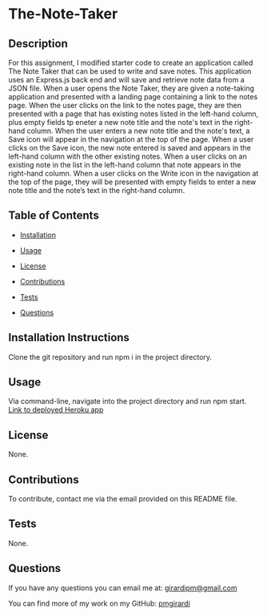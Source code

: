 # The-Note-Taker
 
  ## Description
For this assignment, I modified starter code to create an application called The Note Taker that can be used to write and save notes. This application uses an Express.js back end and will save and retrieve note data from a JSON file. When a user opens the Note Taker, they are given a note-taking application and presented with a landing page containing a link to the notes page. When the user clicks on the link to the notes page, they are then presented with a page that has existing notes listed in the left-hand column, plus empty fields tp eneter a new note title and the note's text in the right-hand column. When the user enters a new note title and the note's text, a Save icon will appear in the navigation at the top of the page. When a user clicks on the Save icon, the new note entered is saved and appears in the left-hand column with the other existing notes. When a user clicks on an existing note in the list in the left-hand column that note appears in the right-hand column. When a user clicks on the Write icon in the navigation at the top of the page, they will be presented with empty fields to enter a new note title and the note’s text in the right-hand column. 

  ## Table of Contents
  * [Installation](#installation-instructions)
  
  * [Usage](#usage)
  * [License](#license)
  * [Contributions](#contributions)
  
  * [Tests](#tests)
  
  * [Questions](#questions)
  
  ## Installation Instructions
  Clone the git repository and run npm i in the project directory.
  ## Usage
  Via command-line, navigate into the project directory and run npm start.
 [Link to deployed Heroku app](https://drive.google.com/file/d/1JcQhubpNvDHpW-cnURNH6B7qQJbIxr-V/view)
  ## License
  None.
  ## Contributions
  To contribute, contact me via the email provided on this README file.
  ## Tests
  None.

  ## Questions
  If you have any questions you can email me at: girardipm@gmail.com 

  You can find more of my work on my GitHub: [pmgirardi](https://github.com/pmgirardi) 